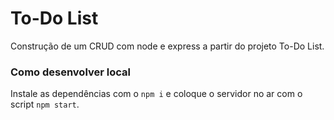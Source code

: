 # To-Do List
Construção de um CRUD com node e express a partir do projeto To-Do List.

### Como desenvolver local

Instale as dependências com o `npm i` e coloque o servidor no ar com o script `npm start`.
